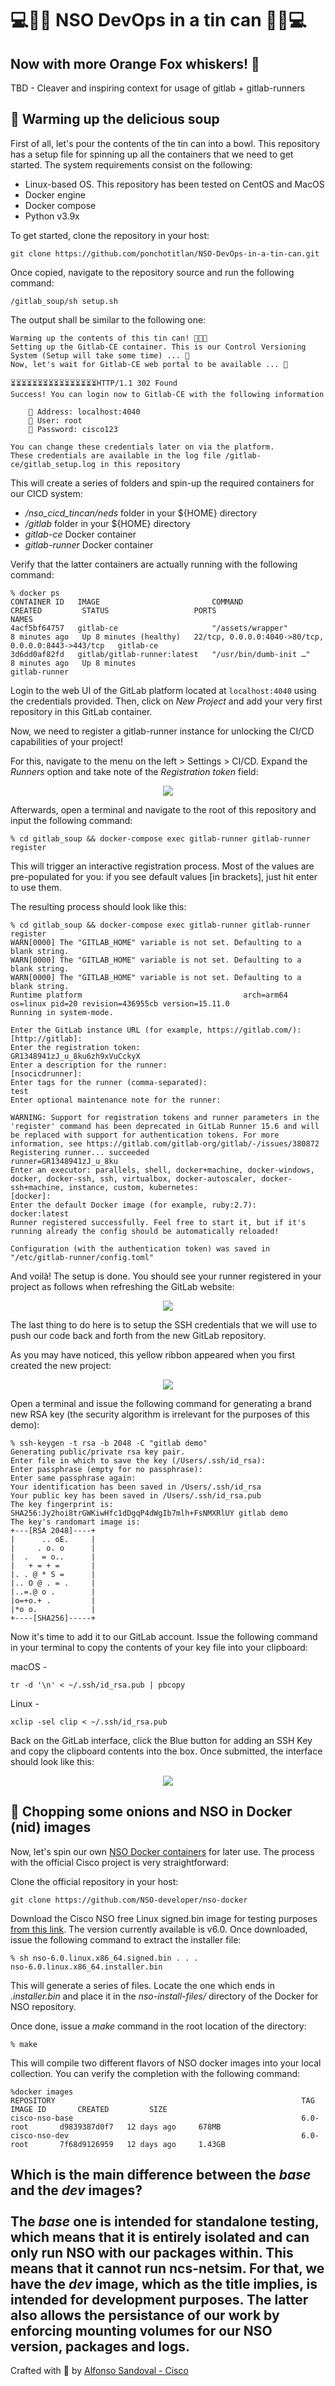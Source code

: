 # 💻🤖🥫 NSO DevOps in a tin can 🥫🤖💻

## Now with more Orange Fox whiskers! 🦊

TBD - Cleaver and inspiring context for usage of gitlab + gitlab-runners

## 🍜 Warming up the delicious soup

First of all, let's pour the contents of the tin can into a bowl. This repository has a setup file for spinning up all the containers that we need to get started. 
The system requirements consist on the following:

- Linux-based OS. This repository has been tested on CentOS and MacOS
- Docker engine
- Docker compose
- Python v3.9x

To get started, clone the repository in your host:
```
git clone https://github.com/ponchotitlan/NSO-DevOps-in-a-tin-can.git
```

Once copied, navigate to the repository source and run the following command:
```
/gitlab_soup/sh setup.sh
```

The output shall be similar to the following one:
```
Warming up the contents of this tin can! 🥫🥫🥫
Setting up the Gitlab-CE container. This is our Control Versioning System (Setup will take some time) ... 🦊
Now, let's wait for Gitlab-CE web portal to be available ... 🦊

⏳⏳⏳⏳⏳⏳⏳⏳⏳⏳⏳⏳⏳⏳⏳⏳HTTP/1.1 302 Found
Success! You can login now to Gitlab-CE with the following information

    🦊 Address: localhost:4040
    👤 User: root
    🔑 Password: cisco123

You can change these credentials later on via the platform.
These credentials are available in the log file /gitlab-ce/gitlab_setup.log in this repository
```

This will create a series of folders and spin-up the required containers for our CICD system:

- _/nso_cicd_tincan/neds_ folder in your ${HOME} directory
- _/gitlab_ folder in your ${HOME} directory
- _gitlab-ce_ Docker container
- _gitlab-runner_ Docker container

Verify that the latter containers are actually running with the following command:

```
% docker ps
CONTAINER ID   IMAGE                         COMMAND                  CREATED         STATUS                   PORTS                                                 NAMES
4acf5bf64757   gitlab-ce                     "/assets/wrapper"        8 minutes ago   Up 8 minutes (healthy)   22/tcp, 0.0.0.0:4040->80/tcp, 0.0.0.0:8443->443/tcp   gitlab-ce
3d6dd0af82fd   gitlab/gitlab-runner:latest   "/usr/bin/dumb-init …"   8 minutes ago   Up 8 minutes                                                                   gitlab-runner
```

Login to the web UI of the GitLab platform located at ```localhost:4040``` using the credentials provided. Then, click on _New Project_ and add your very first repository in this GitLab container.

Now, we need to register a gitlab-runner instance for unlocking the CI/CD capabilities of your project!

For this, navigate to the menu on the left > Settings > CI/CD. Expand the *Runners* option and take note of the _Registration token_ field:

<p align="center">
  <img src="../images/gitlabrunner_01.png" />
</p>

Afterwards, open a terminal and navigate to the root of this repository and input the following command:

```
% cd gitlab_soup && docker-compose exec gitlab-runner gitlab-runner register
```

This will trigger an interactive registration process. Most of the values are pre-populated for you: if you see default values [in brackets], just hit enter to use them.

The resulting process should look like this:
```
% cd gitlab_soup && docker-compose exec gitlab-runner gitlab-runner register
WARN[0000] The "GITLAB_HOME" variable is not set. Defaulting to a blank string. 
WARN[0000] The "GITLAB_HOME" variable is not set. Defaulting to a blank string. 
WARN[0000] The "GITLAB_HOME" variable is not set. Defaulting to a blank string. 
Runtime platform                                    arch=arm64 os=linux pid=20 revision=436955cb version=15.11.0
Running in system-mode.                            
                                                   
Enter the GitLab instance URL (for example, https://gitlab.com/):
[http://gitlab]: 
Enter the registration token:
GR1348941zJ_u_8ku6zh9xVuCckyX
Enter a description for the runner:
[nsocicdrunner]: 
Enter tags for the runner (comma-separated):
test
Enter optional maintenance note for the runner:

WARNING: Support for registration tokens and runner parameters in the 'register' command has been deprecated in GitLab Runner 15.6 and will be replaced with support for authentication tokens. For more information, see https://gitlab.com/gitlab-org/gitlab/-/issues/380872 
Registering runner... succeeded                     runner=GR1348941zJ_u_8ku
Enter an executor: parallels, shell, docker+machine, docker-windows, docker, docker-ssh, ssh, virtualbox, docker-autoscaler, docker-ssh+machine, instance, custom, kubernetes:
[docker]: 
Enter the default Docker image (for example, ruby:2.7):
docker:latest
Runner registered successfully. Feel free to start it, but if it's running already the config should be automatically reloaded!
 
Configuration (with the authentication token) was saved in "/etc/gitlab-runner/config.toml" 
```

And voilà! The setup is done. You should see your runner registered in your project as follows when refreshing the GitLab website:

<p align="center">
  <img src="../images/gitlabrunner_02.png" />
</p>

The last thing to do here is to setup the SSH credentials that we will use to push our code back and forth from the new GitLab repository.

As you may have noticed, this yellow ribbon appeared when you first created the new project:

<p align="center">
  <img src="../images/gitlabrunner_03.png" />
</p>

Open a terminal and issue the following command for generating a brand new RSA key (the security algorithm is irrelevant for the purposes of this demo):

```
% ssh-keygen -t rsa -b 2048 -C "gitlab demo"
Generating public/private rsa key pair.
Enter file in which to save the key (/Users/.ssh/id_rsa): 
Enter passphrase (empty for no passphrase): 
Enter same passphrase again: 
Your identification has been saved in /Users/.ssh/id_rsa
Your public key has been saved in /Users/.ssh/id_rsa.pub
The key fingerprint is:
SHA256:Jy2hoi8trGWKiwHfc1dDgqP4dWgIb7mlh+FsNMXRlUY gitlab demo
The key's randomart image is:
+---[RSA 2048]----+
|      .. oE.     |
|     . o. o      |
|  .   = o..      |
|   + = + =       |
|. . @ * S =      |
|.. O @ . = .     |
|..=.@ o .        |
|o=+o.+ .         |
|*o o.            |
+----[SHA256]-----+
```

Now it's time to add it to our GitLab account. Issue the following command in your terminal to copy the contents of your key file into your clipboard:

macOS - 
```
tr -d '\n' < ~/.ssh/id_rsa.pub | pbcopy
```

Linux - 
```
xclip -sel clip < ~/.ssh/id_rsa.pub
```

Back on the GitLab interface, click the Blue button for adding an SSH Key and copy the clipboard contents into the box. Once submitted, the interface should look like this:

<p align="center">
  <img src="../images/gitlabrunner_04.png" />
</p>

## 🧅 Chopping some onions and NSO in Docker (nid) images

Now, let's spin our own [NSO Docker containers](https://github.com/NSO-developer/nso-docker) for later use. The process with the official Cisco project is very straightforward:

Clone the official repository in your host:
```
git clone https://github.com/NSO-developer/nso-docker
```

Download the Cisco NSO free Linux signed.bin image for testing purposes [from this link](https://software.cisco.com/download/home/286331591/type/286283941/release/6.0). The version currently available is v6.0. Once downloaded, issue the following command to extract the installer file:

```
% sh nso-6.0.linux.x86_64.signed.bin . . .
nso-6.0.linux.x86_64.installer.bin
```

This will generate a series of files. Locate the one which ends in _.installer.bin_ and place it in the _nso-install-files/_ directory of the Docker for NSO repository.

Once done, issue a _make_ command in the root location of the directory:
```
% make
```

This will compile two different flavors of NSO docker images into your local collection. You can verify the completion with the following command:
```
%docker images
REPOSITORY                                                       TAG            IMAGE ID       CREATED         SIZE
cisco-nso-base                                                   6.0-root       d9839387d0f7   12 days ago     678MB
cisco-nso-dev                                                    6.0-root       7f68d9126959   12 days ago     1.43GB
```

Which is the main difference between the _base_ and the _dev_ images?</br></br>
The _base_ one is intended for standalone testing, which means that it is entirely isolated and can only run NSO with our packages within. This means that it cannot run ncs-netsim. For that, we have the _dev_ image, which as the title implies, is intended for development purposes. The latter also allows the persistance of our work by enforcing mounting volumes for our NSO version, packages and logs.
---

Crafted with 🧡  by [Alfonso Sandoval - Cisco](https://linkedin.com/in/asandovalros)
